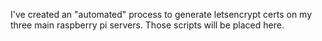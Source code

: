 I've created an "automated" process to generate letsencrypt certs on my three main raspberry pi servers. Those scripts will be placed here.


